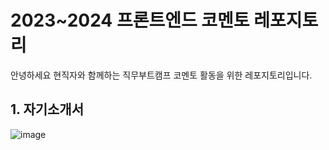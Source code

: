 # 2023~2024 프론트엔드 코멘토 레포지토리
안녕하세요 현직자와 함께하는 직무부트캠프 코멘토 활동을 위한 레포지토리입니다.

## 1. 자기소개서
![image](https://github.com/zeromin41/comento_project/assets/130297212/5c4e7b4f-ef37-4c5a-803e-d8ac60ca150d)


